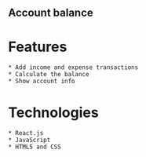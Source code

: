 ## Account balance 

# Features 
    * Add income and expense transactions
    * Calculate the balance
    * Show account info 

# Technologies 
    * React.js
    * JavaScript
    * HTML5 and CSS